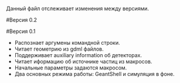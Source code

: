 Данный файл отслеживает изменения между версиями.

#Версия 0.2


#Версия 0.1

- Распознает аргумены командной строки.
- Читает геометрию из gdml файлов.
- Поддерживает auxiliary information об детекторах.
- Читает иформацию об источнике частиц из макросов.
- Начальные параметры задаются макросом.
- Два основных режима работы: GeantShell и симуляция в фоне.
